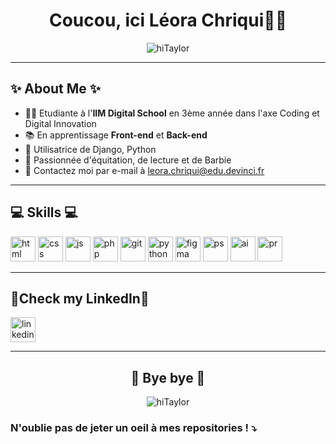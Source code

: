 <h1 align="center">Coucou, ici Léora Chriqui🧚‍♀️</h1>
<p align="center">
    <img src="https://media.tenor.com/rr9KpqBthKQAAAAC/its-me-hi-taylor-swift.gif" alt="hiTaylor">
</p>

<hr>

## ✨ About Me ✨

* 👩‍🎓 Etudiante à l'**IIM Digital School** en 3ème année dans l'axe Coding et Digital Innovation
* 📚 En apprentissage **Front-end** et **Back-end**
* 🐍 Utilisatrice de Django, Python
* 🦄 Passionnée d'équitation, de lecture et de Barbie
* 📧 Contactez moi par e-mail à leora.chriqui@edu.devinci.fr

<hr>

## 💻 Skills 💻

<p style="text-align:left">
    <img alt="html" height="40" src='https://cdn.jsdelivr.net/gh/devicons/devicon/icons/html5/html5-original.svg'>
    <img alt="css" height="40" src='https://cdn.jsdelivr.net/gh/devicons/devicon/icons/css3/css3-original.svg'>
    <img alt="js" height="40" src='https://cdn.jsdelivr.net/gh/devicons/devicon/icons/javascript/javascript-original.svg'>
    <img alt="php" height="40" src='https://cdn.jsdelivr.net/gh/devicons/devicon/icons/php/php-original.svg'>
    <img alt="git" height="40" src='https://cdn.jsdelivr.net/gh/devicons/devicon/icons/git/git-original.svg'>
    <img alt="python" height="40" src='https://cdn.jsdelivr.net/gh/devicons/devicon/icons/python/python-original.svg'>
    <img alt="figma" height="40" src='https://cdn.jsdelivr.net/gh/devicons/devicon/icons/figma/figma-original.svg'>
    <img alt="ps" height="40" src='https://cdn.jsdelivr.net/gh/devicons/devicon/icons/photoshop/photoshop-plain.svg'>
    <img alt="ai" height="40" src='https://cdn.jsdelivr.net/gh/devicons/devicon/icons/illustrator/illustrator-plain.svg'>
    <img alt="pr" height="40" src='https://cdn.jsdelivr.net/gh/devicons/devicon/icons/premierepro/premierepro-plain.svg'>
</p>

<hr>

## 📱Check my LinkedIn📱

<a href="https://www.linkedin.com/in/leora-chriqui/">
    <img alt="linkedin" height="40" width="40" src='https://cdn.jsdelivr.net/gh/devicons/devicon/icons/linkedin/linkedin-original.svg'>
</a>

<hr>

<h2 align="center">👋 Bye bye 👋</h2>
<p align="center">
    <img src="https://img.wattpad.com/4562b644d5d24e3204c2ce8fa6066ac0bb68dd31/68747470733a2f2f73332e616d617a6f6e6177732e636f6d2f776174747061642d6d656469612d736572766963652f53746f7279496d6167652f2d7350665664304a613633574e773d3d2d3930343837393533382e313631393239613232366265623964363232373534373734373237342e676966" alt="hiTaylor">
</p>

### N'oublie pas de jeter un oeil à mes repositories ! ⤵
